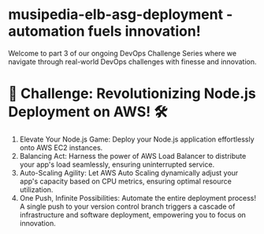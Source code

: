 # musipedia-elb-asg-deployment - automation fuels innovation! 

Welcome to part 3 of our ongoing DevOps Challenge Series where we navigate through real-world DevOps challenges with finesse and innovation.


# 🚀 Challenge: Revolutionizing Node.js Deployment on AWS! 🛠️

1. Elevate Your Node.js Game: Deploy your Node.js application effortlessly onto AWS EC2 instances.
2. Balancing Act: Harness the power of AWS Load Balancer to distribute your app's load seamlessly, ensuring uninterrupted service.
3. Auto-Scaling Agility: Let AWS Auto Scaling dynamically adjust your app's capacity based on CPU metrics, ensuring optimal resource utilization.
4. One Push, Infinite Possibilities: Automate the entire deployment process! A single push to your version control branch triggers a cascade of infrastructure and software deployment, empowering you to focus on innovation.
